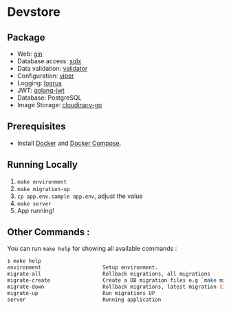 # Devstore

## Package

* Web: [gin](https://github.com/gin-gonic/gin)
* Database access: [sqlx](github.com/jmoiron/sqlx)
* Data validation: [validator](github.com/go-playground/validator)
* Configuration: [viper](github.com/spf13/viper)
* Logging: [logrus](github.com/sirupsen/logrus)
* JWT: [golang-jwt](github.com/golang-jwt/jwt)
* Database: PostgreSQL
* Image Storage: [cloudinary-go](github.com/cloudinary/cloudinary-go/v2)

## Prerequisites

- Install [Docker](https://docs.docker.com/get-docker/) and [Docker Compose](https://docs.docker.com/compose/install/).

## Running Locally

1. `make environment`
2. `make migration-up`
3. `cp app.env.sample app.env`, adjust the value
5. `make server`
6. App running!

## Other Commands :

You can run `make help` for showing all available commands :

```bash
❯ make help
environment                    Setup environment.
migrate-all                    Rollback migrations, all migrations
migrate-create                 Create a DB migration files e.g `make migrate-create name=migration-name`
migrate-down                   Rollback migrations, latest migration (1)
migrate-up                     Run migrations UP
server                         Running application
```
